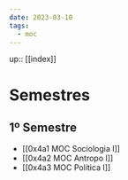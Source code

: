 ```yaml
---
date: 2023-03-10
tags:
  - moc
---
```

up:: [[index]]


# Semestres
## 1º Semestre
- [[0x4a1 MOC Sociologia I]]
- [[0x4a2 MOC Antropo I]]
- [[0x4a3 MOC Política I]]

